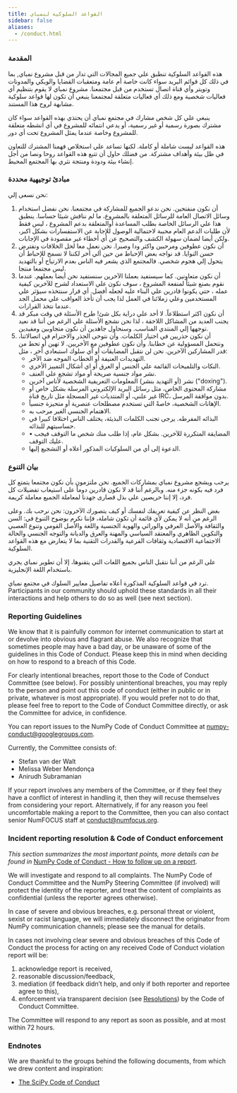 ```yaml
---
title: القواعد السلوكية لنمباي
sidebar: false
aliases:
  - /conduct.html
---
```


### المقدمة

هذه القواعد السلوكية تنطبق علي جميع المجالات التي تدار من قبل مشروع نمباي, بما في ذلك كل قوائم البريد سواء كانت خاصة أم عامة ومتعقبات القضايا والويكي والمدونات وتويتر وأي قناة اتصال تستخدم من قبل مجتمعنا. مشروع نمباي لا يقوم بتنظيم أي فعاليات شخصية ومع ذلك أي فعاليات متعلقة لمجتمعنا ينبغي أن تكون لها قواعد سلوكية مشابهة لروح هذا المستند.

ينبغي علي كل شخص مشارك في مجتمع نمباي أن يحتذي بهذه القواعد سواء كان مشترك بصورة رسمية أو غير رسمية، أو يدعي انتمائه للمشروع في أي انشطه متعلقة للمشروع وخاصة عندما يمثل المشروع تحت أي دور.

هذه القواعد ليست شاملة أو كاملة. لكنها تساعد علي استخلاص فهمنا المشترك للتعاون في ظل بيئة وأهداف مشتركة. من فضلك حاول أن تتبع هذه القواعد روحا ونصا من أجل إنشاء بيئة ودودة ومنتجة نثري بها المجتمع المحيط.

### مبادئ توجيهية محددة

نحن نسعى إلي:

1. أن نكون منفتحين. نحن ندعو الجميع للمشاركة في مجتمعنا. نحن نفضل استخدام وسائل الاتصال العامة للرسائل المتعلقة بالمشروع، ما لم نناقش شيئا حساسا. ينطبق هذا علي الرسائل الخاصة بطلب المساعدة أوالمتعلقة بدعم المشروع ، ليس فقط ﻷن طلبات الدعم العام محببة لاحتمالية الوصول للإجابة عن الاستفسارات بشكل اكبر، ولكن أيضا لضمان سهولة الكشف والتصحيح عن أي أخطاء غير مقصودة في الإجابات.
2. أن نكون عطوفين ومرحبين واكثر ودا وصبرا. نحن نعمل معا لحل الخلافات ونفترض حسن النوايا. قد نواجه بعض الإحباط من حين ألي أخر لكننا لا نسمح للإحباط أن يتحول إلي هجوم شخصي. فالمجتمع الذي يشعر فيه الناس بعدم الارتياح أو بالتهديد ليس مجتمعا منتجا.
3. أن نكون متعاونين. كما سيستفيد بعملنا الآخرين سنستفيد نحن أيضا بعملهم. عندما نقوم بصنع شيئاً لمنفعة المشروع ، سوف نكون علي الاستعداد لشرح للآخرين كيفية عمله ، حتي يكونوا قادرين علي البناء عليه لجعله أفضل. أي قرار سنتخذه سيؤثر علي المستخدمين وعلي زملائنا في العمل لذا يجب أن تأخذ العواقب علي محمل الجد عندما نتخذ القرارات.
4. أن نكون اكثر استطلاعاً. لا أحد علي دراية بكل شئ! طرح الأسئلة في وقت مبكر قد يجنب العديد من المشاكل اللاحقة ، لذا نحن نشجع الأسئلة علي الرغم من أننا قد نعيد توجهها إلي المنتدي المناسب. وسنحاول جاهدين أن نكون متجاوبين ومفيدين.
5. أن نكون حذريين في اختيار الكلمات. وأن نتوخى الحذر والاحترام في اتصالاتنا، ونتحمل المسؤولية عن خطابنا. وأن نكون عطوفين مع الأخريين. لا تهين أو تحط من قدر المشاركين الآخرين. نحن لن نتقبل المضايقات أو أي سلوك استبعادي أخر ، مثل:
    * التهديدات العنيفة أو الخطاب الموجه ضد الأخر.
    * النكات والتلميحات القائمة علي الجنس أو العرق أو اي أشكال التمييز الأخري.
    * نشر مواد جنسية صريحة أو مواد تشجع علي العنف.
    * نشر (أو التهديد بنشر) المعلومات التعريفية الشخصية لأناس آخرين ("doxing").
    * مشاركة المحتوى الخاص، مثل رسائل البريد الإلكتروني المرسلة بشكل خاص أو غير علني، أو المنتديات غير المسجلة مثل تاريخ قناة IRC، بدون موافقة المرسل.
    * الإهانات الشخصية، خاصةً التي تستخدم مصطلحات عنصرية أو متحيزة جنسياً.
    * الاهتمام الجنسي الغير مرحب به.
    * البذائه المفرطه. يرجى تجنب الكلمات البذيئة، يختلف الناس اختلافا كبيرا في حساسيتهم للبذائه.
    * • المضايقة المتكررة للآخرين. بشكل عام، إذا طلب منك شخص ما التوقف فيجب عليك التوقف.
    * الدعوة إلى أي من السلوكيات المذكور أعلاه أو التشجيع إليها.

### بيان التنوع

يرحب ويشجع مشروع نمباي بمشاركات الجميع. نحن ملتزمون بأن نكون مجتمعا يتمتع كل فرد فيه بكونه جزء منه. وبالرغم أننا قد لا نكون قادرين دوماً على استيعاب تفضيلات كل فرد، إلا إننا حريصين علي بذل قصارى جهدنا لمعاملة الجميع معاملة كريمة.

بغض النظر عن كيفية تعريفك لنفسك أو كيف يتصورك الآخرون:  نحن نرحب بك. وعلى الرغم من أنه لا يمكن لأي قائمة أن تكون شاملة، فإننا نكرم بوضوح التنوع في: السن والثقافة والأصل العرقي والوراثي والهوية الجنسية واللغة والأصل القومي وتنوع العصبي والتكوين الظاهري والمعتقد السياسي والمهنة والعرق والديانة والتوجه الجنسي والحالة الاجتماعية الاقتصادية وثقافات الفرعية والقدرات التقنية بما لا يتعارض مع هذه القواعد السلوكية.

على الرغم من أننا نتقبل الناس بجميع اللغات التي يتقنوها، إلا أن تطوير نمباي يجري باستخدام اللغة الإنجليزية.

ترد في قواعد السلوكية المذكورة أعلاه تفاصيل معايير السلوك في مجتمع نمباي. Participants in our community should uphold these standards in all their interactions and help others to do so as well (see next section).

### Reporting Guidelines

We know that it is painfully common for internet communication to start at or devolve into obvious and flagrant abuse. We also recognize that sometimes people may have a bad day, or be unaware of some of the guidelines in this Code of Conduct. Please keep this in mind when deciding on how to respond to a breach of this Code.

For clearly intentional breaches, report those to the Code of Conduct Committee (see below). For possibly unintentional breaches, you may reply to the person and point out this code of conduct (either in public or in private, whatever is most appropriate). If you would prefer not to do that, please feel free to report to the Code of Conduct Committee directly, or ask the Committee for advice, in confidence.

You can report issues to the NumPy Code of Conduct Committee at numpy-conduct@googlegroups.com.

Currently, the Committee consists of:

* Stefan van der Walt
* Melissa Weber Mendonça
* Anirudh Subramanian

If your report involves any members of the Committee, or if they feel they have a conflict of interest in handling it, then they will recuse themselves from considering your report. Alternatively, if for any reason you feel uncomfortable making a report to the Committee, then you can also contact senior NumFOCUS staff at [conduct@numfocus.org](https://numfocus.org/code-of-conduct#persons-responsible).

### Incident reporting resolution & Code of Conduct enforcement

_This section summarizes the most important points, more details can be found in_ [NumPy Code of Conduct - How to follow up on a report](/report-handling-manual).

We will investigate and respond to all complaints. The NumPy Code of Conduct Committee and the NumPy Steering Committee (if involved) will protect the identity of the reporter, and treat the content of complaints as confidential (unless the reporter agrees otherwise).

In case of severe and obvious breaches, e.g. personal threat or violent, sexist or racist language, we will immediately disconnect the originator from NumPy communication channels; please see the manual for details.

In cases not involving clear severe and obvious breaches of this Code of Conduct the process for acting on any received Code of Conduct violation report will be:

1. acknowledge report is received,
2. reasonable discussion/feedback,
3. mediation (if feedback didn’t help, and only if both reporter and reportee agree to this),
4. enforcement via transparent decision (see [Resolutions](/report-handling-manual#resolutions)) by the Code of Conduct Committee.

The Committee will respond to any report as soon as possible, and at most within 72 hours.

### Endnotes

We are thankful to the groups behind the following documents, from which we drew content and inspiration:

- [The SciPy Code of Conduct](https://docs.scipy.org/doc/scipy/reference/dev/conduct/code_of_conduct.html)
